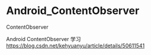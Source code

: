 # Android_ContentObserver
ContentObserver

Android ContentObserver 学习  
https://blog.csdn.net/kehyuanyu/article/details/50611541
